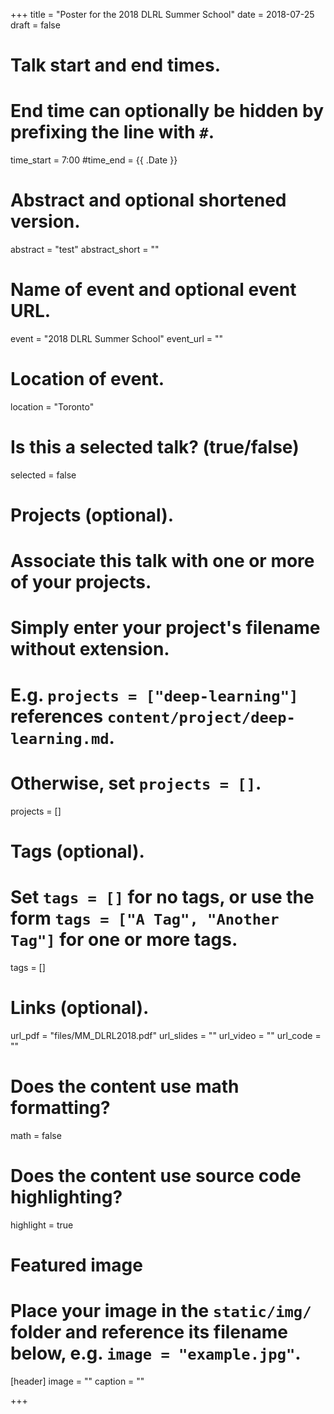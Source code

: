 +++
title = "Poster for the 2018 DLRL Summer School"
date = 2018-07-25
draft = false

# Talk start and end times.
#   End time can optionally be hidden by prefixing the line with `#`.
time_start = 7:00
#time_end = {{ .Date }}

# Abstract and optional shortened version.
abstract = "test"
abstract_short = ""

# Name of event and optional event URL.
event = "2018 DLRL Summer School"
event_url = ""

# Location of event.
location = "Toronto"

# Is this a selected talk? (true/false)
selected = false

# Projects (optional).
#   Associate this talk with one or more of your projects.
#   Simply enter your project's filename without extension.
#   E.g. `projects = ["deep-learning"]` references `content/project/deep-learning.md`.
#   Otherwise, set `projects = []`.
projects = []

# Tags (optional).
#   Set `tags = []` for no tags, or use the form `tags = ["A Tag", "Another Tag"]` for one or more tags.
tags = []

# Links (optional).
url_pdf = "files/MM_DLRL2018.pdf"
url_slides = ""
url_video = ""
url_code = ""

# Does the content use math formatting?
math = false

# Does the content use source code highlighting?
highlight = true

# Featured image
# Place your image in the `static/img/` folder and reference its filename below, e.g. `image = "example.jpg"`.
[header]
image = ""
caption = ""

+++





